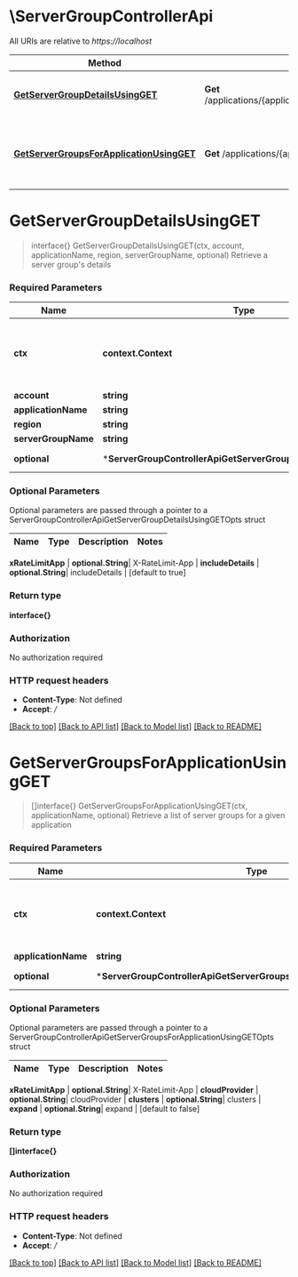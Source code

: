 # \ServerGroupControllerApi

All URIs are relative to *https://localhost*

Method | HTTP request | Description
------------- | ------------- | -------------
[**GetServerGroupDetailsUsingGET**](ServerGroupControllerApi.md#GetServerGroupDetailsUsingGET) | **Get** /applications/{applicationName}/serverGroups/{account}/{region}/{serverGroupName} | Retrieve a server group&#39;s details
[**GetServerGroupsForApplicationUsingGET**](ServerGroupControllerApi.md#GetServerGroupsForApplicationUsingGET) | **Get** /applications/{applicationName}/serverGroups | Retrieve a list of server groups for a given application


# **GetServerGroupDetailsUsingGET**
> interface{} GetServerGroupDetailsUsingGET(ctx, account, applicationName, region, serverGroupName, optional)
Retrieve a server group's details

### Required Parameters

Name | Type | Description  | Notes
------------- | ------------- | ------------- | -------------
 **ctx** | **context.Context** | context for authentication, logging, cancellation, deadlines, tracing, etc.
  **account** | **string**| account | 
  **applicationName** | **string**| applicationName | 
  **region** | **string**| region | 
  **serverGroupName** | **string**| serverGroupName | 
 **optional** | ***ServerGroupControllerApiGetServerGroupDetailsUsingGETOpts** | optional parameters | nil if no parameters

### Optional Parameters
Optional parameters are passed through a pointer to a ServerGroupControllerApiGetServerGroupDetailsUsingGETOpts struct

Name | Type | Description  | Notes
------------- | ------------- | ------------- | -------------




 **xRateLimitApp** | **optional.String**| X-RateLimit-App | 
 **includeDetails** | **optional.String**| includeDetails | [default to true]

### Return type

**interface{}**

### Authorization

No authorization required

### HTTP request headers

 - **Content-Type**: Not defined
 - **Accept**: */*

[[Back to top]](#) [[Back to API list]](../README.md#documentation-for-api-endpoints) [[Back to Model list]](../README.md#documentation-for-models) [[Back to README]](../README.md)

# **GetServerGroupsForApplicationUsingGET**
> []interface{} GetServerGroupsForApplicationUsingGET(ctx, applicationName, optional)
Retrieve a list of server groups for a given application

### Required Parameters

Name | Type | Description  | Notes
------------- | ------------- | ------------- | -------------
 **ctx** | **context.Context** | context for authentication, logging, cancellation, deadlines, tracing, etc.
  **applicationName** | **string**| applicationName | 
 **optional** | ***ServerGroupControllerApiGetServerGroupsForApplicationUsingGETOpts** | optional parameters | nil if no parameters

### Optional Parameters
Optional parameters are passed through a pointer to a ServerGroupControllerApiGetServerGroupsForApplicationUsingGETOpts struct

Name | Type | Description  | Notes
------------- | ------------- | ------------- | -------------

 **xRateLimitApp** | **optional.String**| X-RateLimit-App | 
 **cloudProvider** | **optional.String**| cloudProvider | 
 **clusters** | **optional.String**| clusters | 
 **expand** | **optional.String**| expand | [default to false]

### Return type

**[]interface{}**

### Authorization

No authorization required

### HTTP request headers

 - **Content-Type**: Not defined
 - **Accept**: */*

[[Back to top]](#) [[Back to API list]](../README.md#documentation-for-api-endpoints) [[Back to Model list]](../README.md#documentation-for-models) [[Back to README]](../README.md)

